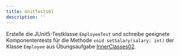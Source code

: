```yaml
---
title: UnitTests01
description: ''
---
```


Erstelle die JUnit5-Testklasse `EmployeeTest` und schreibe geeignete
Komponententests für die Methode `void setSalary(salary: int)` der Klasse
`Employee` aus Übungsaufgabe [InnerClasses02](../inner-classes/inner-classes02).
